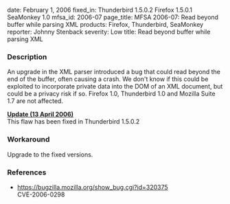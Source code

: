 date: February 1, 2006
fixed_in: Thunderbird 1.5.0.2
          Firefox 1.5.0.1
          SeaMonkey 1.0
mfsa_id: 2006-07
page_title: MFSA 2006-07: Read beyond buffer while parsing XML
products: Firefox, Thunderbird, SeaMonkey
reporter: Johnny Stenback
severity: Low
title: Read beyond buffer while parsing XML

<h3>Description</h3>

<p>An upgrade in the XML parser introduced a bug that could read
beyond the end of the buffer, often causing a crash. We don't know if
this could be exploited to incorporate private data into the DOM of an
XML document, but could be a privacy risk if so. Firefox 1.0, Thunderbird 1.0
and Mozilla Suite 1.7 are not affected.</p>

<p><strong style="text-decoration: underline;">Update (13 April 2006)</strong><br/>
This flaw has been fixed in Thunderbird 1.5.0.2</p>

<h3>Workaround</h3>

<p>Upgrade to the fixed versions.</p>

<h3>References</h3>

<ul>
<li><a href="https://bugzilla.mozilla.org/show_bug.cgi?id=320375">
https://bugzilla.mozilla.org/show_bug.cgi?id=320375</a><br/>
CVE-2006-0298</li>
</ul>



